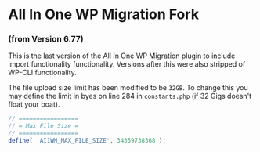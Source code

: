 # All In One WP Migration Fork

### (from Version 6.77)

This is the last version of the All In One WP Migration plugin to include import functionality functionality. Versions after this were also stripped of WP-CLI functionality.

The file upload size limit has been modified to be `32GB`. To change this you may define the limit in byes on line 284 in `constants.php` (if 32 Gigs doesn't float your boat).

```php
// =================
// = Max File Size =
// =================
define( 'AI1WM_MAX_FILE_SIZE', 34359738368 );
```
